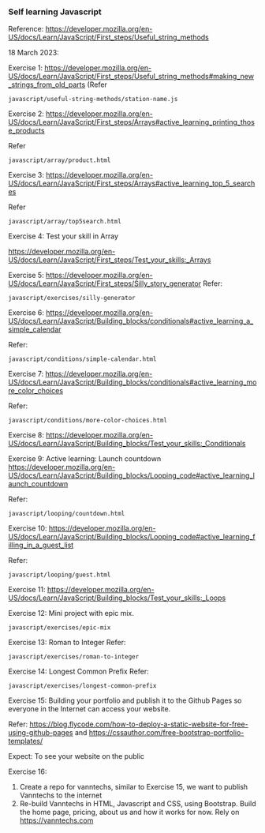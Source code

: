 ### Self learning Javascript
Reference: https://developer.mozilla.org/en-US/docs/Learn/JavaScript/First_steps/Useful_string_methods


18 March 2023:


Exercise 1: https://developer.mozilla.org/en-US/docs/Learn/JavaScript/First_steps/Useful_string_methods#making_new_strings_from_old_parts
(Refer
```
javascript/useful-string-methods/station-name.js
```

Exercise 2:
https://developer.mozilla.org/en-US/docs/Learn/JavaScript/First_steps/Arrays#active_learning_printing_those_products

Refer 
```
javascript/array/product.html
```

Exercise 3:
https://developer.mozilla.org/en-US/docs/Learn/JavaScript/First_steps/Arrays#active_learning_top_5_searches

Refer
```
javascript/array/top5search.html
```

Exercise 4: Test your skill in Array

https://developer.mozilla.org/en-US/docs/Learn/JavaScript/First_steps/Test_your_skills:_Arrays

Exercise 5: https://developer.mozilla.org/en-US/docs/Learn/JavaScript/First_steps/Silly_story_generator
Refer:
```
javascript/exercises/silly-generator
```

Exercise 6:
https://developer.mozilla.org/en-US/docs/Learn/JavaScript/Building_blocks/conditionals#active_learning_a_simple_calendar

Refer:
```
javascript/conditions/simple-calendar.html
```


Exercise 7:
https://developer.mozilla.org/en-US/docs/Learn/JavaScript/Building_blocks/conditionals#active_learning_more_color_choices

Refer:
```
javascript/conditions/more-color-choices.html
```


Exercise 8:
https://developer.mozilla.org/en-US/docs/Learn/JavaScript/Building_blocks/Test_your_skills:_Conditionals


Exercise 9:
Active learning: Launch countdown
https://developer.mozilla.org/en-US/docs/Learn/JavaScript/Building_blocks/Looping_code#active_learning_launch_countdown

Refer:
```
javascript/looping/countdown.html
```

Exercise 10:
https://developer.mozilla.org/en-US/docs/Learn/JavaScript/Building_blocks/Looping_code#active_learning_filling_in_a_guest_list

Refer:
```
javascript/looping/guest.html
```


Exercise 11:
https://developer.mozilla.org/en-US/docs/Learn/JavaScript/Building_blocks/Test_your_skills:_Loops

Exercise 12:
Mini project with epic mix. 
```
javascript/exercises/epic-mix
```

Exercise 13:
Roman to Integer 
Refer:
```
javascript/exercises/roman-to-integer
```

Exercise 14:
Longest Common Prefix
Refer:
```
javascript/exercises/longest-common-prefix
```


Exercise 15:
Building your portfolio and publish it to the Github Pages so everyone in the Internet can access your website.

Refer: https://blog.flycode.com/how-to-deploy-a-static-website-for-free-using-github-pages
and https://cssauthor.com/free-bootstrap-portfolio-templates/

Expect: To see your website on the public 

Exercise 16:
1. Create a repo for vanntechs, similar to Exercise 15, we want to publish Vanntechs to the internet
2. Re-build Vanntechs in HTML, Javascript and CSS, using Bootstrap. 
Build the home page, pricing, about us and how it works for now.
Rely on 
https://vanntechs.com


